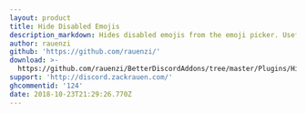 ```yaml
---
layout: product
title: Hide Disabled Emojis
description_markdown: Hides disabled emojis from the emoji picker. Useful for non-nitro users.
author: rauenzi
github: 'https://github.com/rauenzi/'
download: >-
  https://github.com/rauenzi/BetterDiscordAddons/tree/master/Plugins/HideDisabledEmojis
support: 'http://discord.zackrauen.com/'
ghcommentid: '124'
date: 2018-10-23T21:29:26.770Z
---
```


